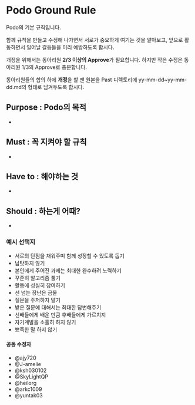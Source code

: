 # Podo Ground Rule
Podo의 기본 규칙입니다.

함께 규칙을 만들고 수정해 나가면서 서로가 중요하게 여기는 것을 알아보고, 앞으로 활동하면서 일어날 갈등들을 미리 예방하도록 합시다.

개정을 위해서는 동아리원 **2/3 이상의 Approve**가 필요합니다. 하지만 작은 수정은 동아리원 1/3의 Approve로 충분합니다.

동아리원들의 합의 하에 **개정**을 할 땐 원본을 Past 디렉토리에
yy-mm-dd~yy-mm-dd.md의 형태로 남겨두도록 합시다.

## Purpose : Podo의 목적
- 


## Must : 꼭 지켜야 할 규칙
- 


## Have to : 해야하는 것
- 


## Should : 하는게 어때?
- 


### 예시 선택지
- 서로의 단점을 채워주며 함께 성장할 수 있도록 돕기
- 남탓하지 않기
- 본인에게 주어진 과제는 최대한 완수하려 노력하기
- 꾸준히 알고리즘 풀기
- 활동에 성실히 참여하기
- 선 넘는 장난은 금물
- 질문을 주저하지 말기
- 받은 질문에 대해서는 최대한 답변해주기
- 선배들에게 배운 만큼 후배들에게 가르치지
- 자기계발을 소홀히 하지 않기
- 뾰족한 말 하지 않기


#### 공동 수정자
- @ajy720
- @J-amelie
- @ksh030102
- @SkyLightQP
- @heilorg
- @arkc1009
- @yuntak03
  
